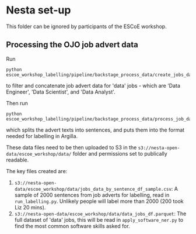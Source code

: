 # Nesta set-up

This folder can be ignored by participants of the ESCoE workshop.

## Processing the OJO job advert data

Run
```
python escoe_workshop_labelling/pipeline/backstage_process_data/create_jobs_data.py
```

to filter and concatenate job advert data for 'data' jobs - which are 'Data Engineer', 'Data Scientist', and 'Data Analyst'.

Then run
```
python escoe_workshop_labelling/pipeline/backstage_process_data/process_job_data_for_labelling.py
```
which splits the advert texts into sentences, and puts them into the format needed for labelling in Argilla.

These data files need to be then uploaded to S3 in the `s3://nesta-open-data/escoe_workshop/data/` folder and permissions set to publically readable.

The key files created are:
1. `s3://nesta-open-data/escoe_workshop/data/jobs_data_by_sentence_df_sample.csv`: A sample of 2000 sentences from job adverts for labelling, read in `run_labelling.py`. Unlikely people will label more than 2000 (200 took Liz 20 mins).
2. `s3://nesta-open-data/escoe_workshop/data/data_jobs_df.parquet`: The full dataset of 'data' jobs, this will be read in `apply_software_ner.py` to find the most common software skills asked for.